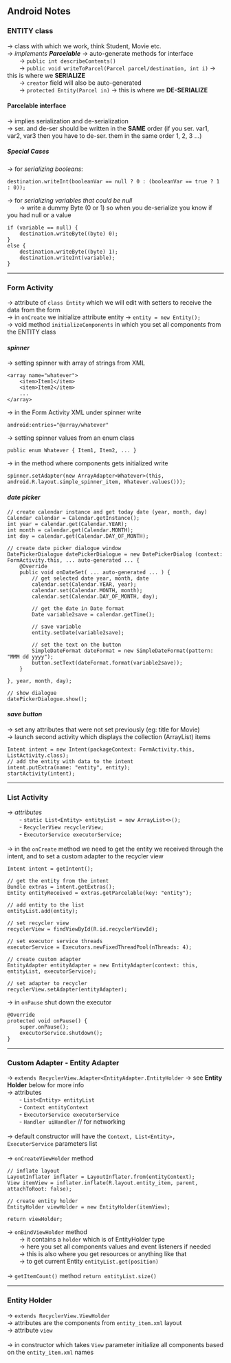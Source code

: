 ## Android Notes

### ENTITY class
-> class with which we work, think Student, Movie etc. \
-> *implements* ***Parcelable*** -> auto-generate methods for interface \
&ensp;&ensp;&ensp;&ensp;-> `public int describeContents()` \
&ensp;&ensp;&ensp;&ensp;-> `public void writeToParcel(Parcel parcel/destination, int i)`	-> this is where we **SERIALIZE** \
&ensp;&ensp;&ensp;&ensp;-> `creator` field will also be auto-generated \
&ensp;&ensp;&ensp;&ensp;-> `protected Entity(Parcel in)`	-> this is where we **DE-SERIALIZE**

#### Parcelable interface

-> implies serialization and de-serialization \
-> ser. and de-ser should be written in the **SAME** order (if you ser. var1, var2, var3 then you have to de-ser. them in the same order 1, 2, 3 ...)

##### Special Cases

-> for *serializing booleans*:
```
destination.writeInt(booleanVar == null ? 0 : (booleanVar == true ? 1 : 0));
```
-> for *serializing variables that could be null* \
&ensp;&ensp;&ensp;&ensp;-> write a dummy Byte (0 or 1) so when you de-serialize you know if you had null or a value
```
if (variable == null) {
    destination.writeByte((byte) 0);
} 
else {
    destination.writeByte((byte) 1);
    destination.writeInt(variable);
}
```
---
### Form Activity

-> attribute of `class Entity` which we will edit with setters to receive the data from the form \
-> in `onCreate` we initialize attribute entity -> `entity = new Entity();` \
-> void method `initializeComponents` in which you set all components from the ENTITY class

#### *spinner*
-> setting spinner with array of strings from XML
```
<array name="whatever">
	<item>Item1</item>
	<item>Item2</item>
	...
</array>
```
-> in the Form Activity XML under spinner write
```
android:entries="@array/whatever"
```
-> setting spinner values from an enum class
```
public enum Whatever { Item1, Item2, ... }
```
-> in the method where components gets initialized write
```
spinner.setAdapter(new ArrayAdapter<Whatever>(this, android.R.layout.simple_spinner_item, Whatever.values()));
```

#### *date picker*
```
// create calendar instance and get today date (year, month, day)
Calendar calendar = Calendar.getInstance();
int year = calendar.get(Calendar.YEAR);
int month = calendar.get(Calendar.MONTH);
int day = calendar.get(Calendar.DAY_OF_MONTH);

// create date picker dialogue window
DatePickerDialogue datePickerDialogue = new DatePickerDialog (context: FormActivity.this, ... auto-generated ... {
	@Override
	public void onDateSet( ... auto-generated ... ) {
		// get selected date year, month, date
		calendar.set(Calendar.YEAR, year);
		calendar.set(Calendar.MONTH, month);
		calendar.set(Calendar.DAY_OF_MONTH, day);

		// get the date in Date format
		Date variable2save = calendar.getTime();

		// save variable
		entity.setDate(variable2save);

		// set the text on the button
		SimpleDateFormat dateFormat = new SimpleDateFormat(pattern: "MMM dd yyyy");
		button.setText(dateFormat.format(variable2save));
	}

}, year, month, day);

// show dialogue
datePickerDialogue.show();
```

#### *save button*
-> set any attributes that were not set previously (eg: title for Movie) \
-> launch second activity which displays the collection (ArrayList) items
```
Intent intent = new Intent(packageContext: FormActivity.this, ListActivity.class);
// add the entity with data to the intent
intent.putExtra(name: "entity", entity);
startActivity(intent);
```
---
### List Activity
-> *attributes* \
&ensp;&ensp;&ensp;&ensp;- `static List<Entity> entityList = new ArrayList<>();` \
&ensp;&ensp;&ensp;&ensp;- `RecyclerView recyclerView;` \
&ensp;&ensp;&ensp;&ensp;- `ExecutorService executorService;` \
\
-> in the `onCreate` method we need to get the entity we received through the intent, and to set a custom adapter to the recycler view
```
Intent intent = getIntent();

// get the entity from the intent
Bundle extras = intent.getExtras();
Entity entityReceived = extras.getParcelable(key: "entity");

// add entity to the list
entityList.add(entity);

// set recycler view
recyclerView = findViewById(R.id.recyclerViewId);

// set executor service threads
executorService = Executors.newFixedThreadPool(nThreads: 4);

// create custom adapter
EntityAdapter entityAdapter = new EntityAdapter(context: this, entityList, executorService);

// set adapter to recycler
recyclerView.setAdapter(entityAdapter);
```
-> in `onPause` shut down the executor
```
@Override
protected void onPause() {
    super.onPause();
    executorService.shutdown();
}
```
---
### Custom Adapter - Entity Adapter
-> `extends RecyclerView.Adapter<EntityAdapter.EntityHolder` -> see **Entity Holder** below for more info \
-> attributes \
&ensp;&ensp;&ensp;&ensp;- `List<Entity> entityList` \
&ensp;&ensp;&ensp;&ensp;- `Context entityContext` \
&ensp;&ensp;&ensp;&ensp;- `ExecutorService executorService` \
&ensp;&ensp;&ensp;&ensp;- `Handler uiHandler` // for networking \
\
-> default constructor will have the `Context, List<Entity>, ExecutorService` parameters list \
\
-> `onCreateViewHolder` method
```
// inflate layout
LayoutInflater inflater = LayoutInflater.from(entityContext);
View itemView = inflater.inflate(R.layout.entity_item, parent, attachToRoot: false);

// create entity holder
EntityHolder viewHolder = new EntityHolder(itemView);

return viewHolder;
```
-> `onBindViewHolder` method \
&ensp;&ensp;&ensp;&ensp;-> it contains a `holder` which is of EntityHolder type \
&ensp;&ensp;&ensp;&ensp;-> here you set all components values and event listeners if needed \
&ensp;&ensp;&ensp;&ensp;-> this is also where you get resources or anything like that \
&ensp;&ensp;&ensp;&ensp;-> to get current Entity `entityList.get(position)` \
\
-> `getItemCount()` method
`return entityList.size()`

---
### Entity Holder
-> `extends RecyclerView.ViewHolder` \
-> attributes are the components from `entity_item.xml` layout \
-> attribute `view` \
\
-> in constructor which takes `View` parameter initialize all components based on the `entity_item.xml` names
